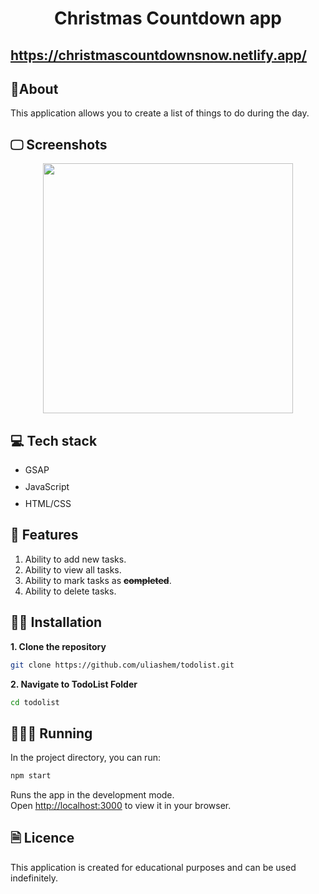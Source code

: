 <h1 align="center">Christmas Countdown app</h1>

## https://christmascountdownsnow.netlify.app/
## 📙About
This application allows you to create a list of things to do during the day.
## 🖵 Screenshots
<p align="center">
<img src="./screen1.png" width="400px" />
</p>


## 💻 Tech stack
<ul style="display: flex; flex-direction: column; gap:10px;">
  <li style="vertical-align: middle;">
    GSAP
  </li>
    <li style="vertical-align: middle;">
    JavaScript
  </li>
    <li style="vertical-align: middle;">
    HTML/CSS
  </li>
  
</ul>

## 🌠 Features

1. Ability to add new tasks.
2. Ability to view all tasks.
3. Ability to mark tasks as ~~**completed**~~.
4. Ability to delete tasks.

## 👨‍💻 Installation

**1. Clone the repository**

```sh
git clone https://github.com/uliashem/todolist.git
```

**2. Navigate to TodoList Folder**

```sh
cd todolist
```

## 👨🏻‍💻 Running

In the project directory, you can run:

```sh
npm start
```

Runs the app in the development mode.\
Open [http://localhost:3000](http://localhost:3000) to view it in your browser.
## 🗎 Licence

This application is created for educational purposes and can be used indefinitely.

